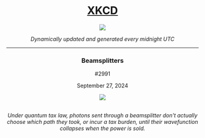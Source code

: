
<h1 align="center"><a href="https://xkcd.com">XKCD</a></h1>
<div align="center">
    <img src="https://img.shields.io/github/last-commit/ShashashankThakur/XKCD?label=last%20updated" />
</div>

<p align="center"><i>Dynamically updated and generated every midnight UTC</i></p>
<hr>
<div align="center">
    <h3><strong>Beamsplitters</strong></h3>
    <p>#2991</p>
    <p>September 27, 2024</p>
    <img src="https://imgs.xkcd.com/comics/beamsplitters.png">
    <br></br>
    <p><i>Under quantum tax law, photons sent through a beamsplitter don't actually choose which path they took, or incur a tax burden, until their wavefunction collapses when the power is sold.</i></p>
</div>
